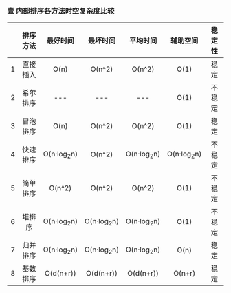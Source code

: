 ### 壹  内部排序各方法时空复杂度比较

|     | 排序方法 |         最好时间          |         最坏时间          |         平均时间          |         辅助空间          | 稳定性 |
| :-: | :--: | :-------------------: | :-------------------: | :-------------------: | :-------------------: | :-: |
|  1  | 直接插入 |         O(n)          |        O(n^2)         |        O(n^2)         |         O(1)          | 稳定  |
|  2  | 希尔排序 |          ---          |          ---          |          ---          |         O(1)          | 不稳定 |
|  3  | 冒泡排序 |         O(n)          |        O(n^2)         |        O(n^2)         |         O(1)          | 稳定  |
|  4  | 快速排序 | O(n·log<sub>2</sub>n) |        O(n^2)         | O(n·log<sub>2</sub>n) | O(n·log<sub>2</sub>n) | 不稳定 |
|  5  | 简单排序 |        O(n^2)         |        O(n^2)         |        O(n^2)         |         O(1)          | 不稳定 |
|  6  | 堆排序  | O(n·log<sub>2</sub>n) | O(n·log<sub>2</sub>n) | O(n·log<sub>2</sub>n) |         O(1)          | 不稳定 |
|  7  | 归并排序 | O(n·log<sub>2</sub>n) | O(n·log<sub>2</sub>n) | O(n·log<sub>2</sub>n) |         O(n)          | 稳定  |
|  8  | 基数排序 |       O(d(n+r))       |       O(d(n+r))       |       O(d(n+r))       |        O(n+r)         | 稳定  |

